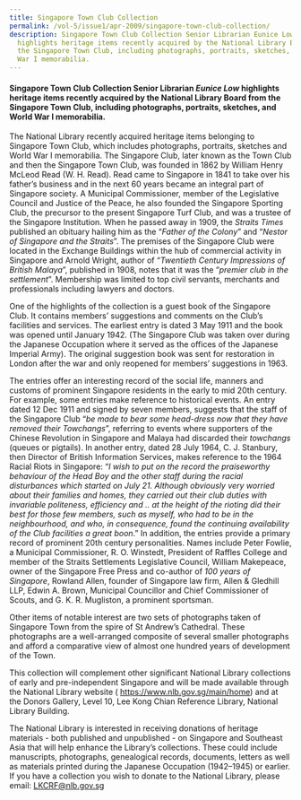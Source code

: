 ```yaml
---
title: Singapore Town Club Collection
permalink: /vol-5/issue1/apr-2009/singapore-town-club-collection/
description: Singapore Town Club Collection Senior Librarian Eunice Low
  highlights heritage items recently acquired by the National Library Board from
  the Singapore Town Club, including photographs, portraits, sketches, and World
  War I memorabilia.
---
```

#### Singapore Town Club Collection Senior Librarian&nbsp;_Eunice Low_&nbsp;highlights heritage items recently acquired by the National Library Board from the Singapore Town Club, including photographs, portraits, sketches, and World War I memorabilia.

The National Library recently acquired heritage items belonging to Singapore Town Club, which includes photographs, portraits, sketches and World War I memorabilia. The Singapore Club, later known as the Town Club and then the Singapore Town Club, was founded in 1862 by William Henry McLeod Read (W. H. Read). Read came to Singapore in 1841 to take over his father’s business and in the next 60 years became an integral part of Singapore society. A Municipal Commissioner, member of the Legislative Council and Justice of the Peace, he also founded the Singapore Sporting Club, the precursor to the present Singapore Turf Club, and was a trustee of the Singapore Institution. When he passed away in 1909, the *Straits Times* published an obituary hailing him as the “*Father of the Colony*” and “*Nestor of Singapore and the Straits*”. The premises of the Singapore Club were located in the Exchange Buildings within the hub of commercial activity in Singapore and Arnold Wright, author of “*Twentieth Century Impressions of British Malaya*”, published in 1908, notes that it was the “*premier club in the settlement*”. Membership was limited to top civil servants, merchants and professionals including lawyers and doctors.

One of the highlights of the collection is a guest book of the Singapore Club. It contains members’ suggestions and comments on the Club’s facilities and services. The earliest entry is dated 3 May 1911 and the book was opened until January 1942. (The Singapore Club was taken over during the Japanese Occupation where it served as the offices of the Japanese Imperial Army). The original suggestion book was sent for restoration in London after the war and only reopened for members’ suggestions in 1963.

The entries offer an interesting record of the social life, manners and customs of prominent Singapore residents in the early to mid 20th century. For example, some entries make reference to historical events. An entry dated 12 Dec 1911 and signed by seven members, suggests that the staff of the Singapore Club “*be made to bear some head-dress now that they have removed their Towchangs*”, referring to events where supporters of the Chinese Revolution in Singapore and Malaya had discarded their *towchangs* (queues or pigtails). In another entry, dated 28 July 1964, C. J. Stanbury, then Director of British Information Services, makes reference to the 1964 Racial Riots in Singapore: “*I wish to put on the record the praiseworthy behaviour of the Head Boy and the other staff during the racial disturbances which started on July 21. Although obviously very worried about their families and homes, they carried out their club duties with invariable politeness, efficiency and .. at the height of the rioting did their best for those few members, such as myself, who had to be in the neighbourhood, and who, in consequence, found the continuing availability of the Club facilities a great boon*.” In addition, the entries provide a primary record of prominent 20th century personalities. Names include Peter Fowlie, a Municipal Commissioner, R. O. Winstedt, President of Raffles College and member of the Straits Settlements Legislative Council, William Makepeace, owner of the Singapore Free Press and co-author of *100 years of Singapore*, Rowland Allen, founder of Singapore law firm, Allen &amp; Gledhill LLP, Edwin A. Brown, Municipal Councillor and Chief Commissioner of Scouts, and G. K. R. Mugliston, a prominent sportsman.

Other items of notable interest are two sets of photographs taken of Singapore Town from the spire of St Andrew’s Cathedral. These photographs are a well-arranged composite of several smaller photographs and afford a comparative view of almost one hundred years of development of the Town.

This collection will complement other significant National Library collections of early and pre-independent Singapore and will be made available through the National Library website (
<a href="https://www.nlb.gov.sg/main/home">https://www.nlb.gov.sg/main/home</a><a>) and at the Donors Gallery, Level 10, Lee Kong Chian Reference Library, National Library Building.
	
The National Library is interested in receiving donations of heritage materials - both published and unpublished - on Singapore and Southeast Asia that will help enhance the Library’s collections. These could include manuscripts, photographs, genealogical records, documents, letters as well as materials printed during the Japanese Occupation (1942–1945) or earlier. If you have a collection you wish to donate to the National Library, please email: </a><a href="LKCRF@nlb.gov.sg">LKCRF@nlb.gov.sg</a>	


